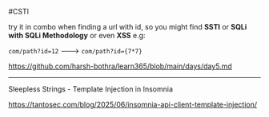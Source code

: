 
#CSTI



try it in combo when finding a url with id, so you might find **SSTI** or **SQLi with SQLi Methodology**   or even **XSS**  e.g:

`com/path?id=12` ---> `com/path?id={7*7}`

https://github.com/harsh-bothra/learn365/blob/main/days/day5.md

----


Sleepless Strings - Template Injection in Insomnia

https://tantosec.com/blog/2025/06/insomnia-api-client-template-injection/